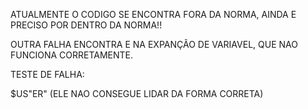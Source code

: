 ATUALMENTE O CODIGO SE ENCONTRA FORA DA NORMA, AINDA E PRECISO POR DENTRO DA NORMA!!

OUTRA FALHA ENCONTRA E NA EXPANÇÃO DE VARIAVEL, QUE NAO FUNCIONA CORRETAMENTE.

TESTE DE FALHA:

$US"ER" (ELE NAO CONSEGUE LIDAR DA FORMA CORRETA)

